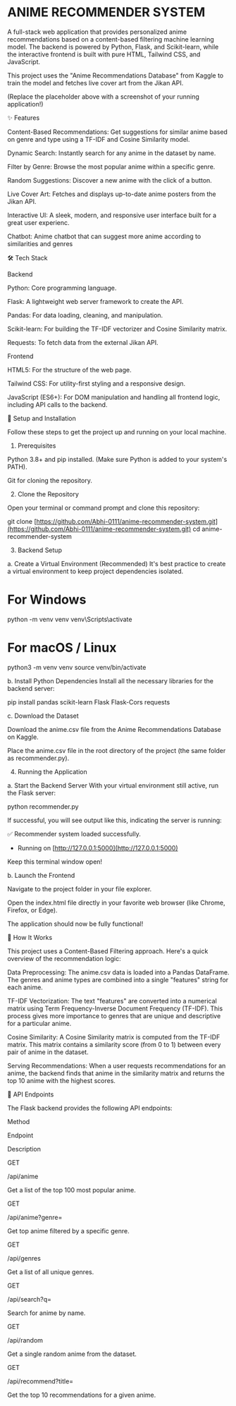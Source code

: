 # ANIME RECOMMENDER SYSTEM
A full-stack web application that provides personalized anime recommendations based on a content-based filtering machine learning model. The backend is powered by Python, Flask, and Scikit-learn, while the interactive frontend is built with pure HTML, Tailwind CSS, and JavaScript.

This project uses the "Anime Recommendations Database" from Kaggle to train the model and fetches live cover art from the Jikan API.

(Replace the placeholder above with a screenshot of your running application!)

✨ Features

Content-Based Recommendations: Get suggestions for similar anime based on genre and type using a TF-IDF and Cosine Similarity model.

Dynamic Search: Instantly search for any anime in the dataset by name.

Filter by Genre: Browse the most popular anime within a specific genre.

Random Suggestions: Discover a new anime with the click of a button.

Live Cover Art: Fetches and displays up-to-date anime posters from the Jikan API.

Interactive UI: A sleek, modern, and responsive user interface built for a great user experienc.

Chatbot: Anime chatbot that can suggest more anime according to similarities and genres


🛠️ Tech Stack

Backend

Python: Core programming language.

Flask: A lightweight web server framework to create the API.

Pandas: For data loading, cleaning, and manipulation.

Scikit-learn: For building the TF-IDF vectorizer and Cosine Similarity matrix.

Requests: To fetch data from the external Jikan API.

Frontend

HTML5: For the structure of the web page.

Tailwind CSS: For utility-first styling and a responsive design.

JavaScript (ES6+): For DOM manipulation and handling all frontend logic, including API calls to the backend.

🚀 Setup and Installation

Follow these steps to get the project up and running on your local machine.

1. Prerequisites

Python 3.8+ and pip installed. (Make sure Python is added to your system's PATH).

Git for cloning the repository.

2. Clone the Repository

Open your terminal or command prompt and clone this repository:

git clone [https://github.com/Abhi-0111/anime-recommender-system.git](https://github.com/Abhi-0111/anime-recommender-system.git)
cd anime-recommender-system


3. Backend Setup

a. Create a Virtual Environment (Recommended)
It's best practice to create a virtual environment to keep project dependencies isolated.

# For Windows
python -m venv venv
venv\Scripts\activate

# For macOS / Linux
python3 -m venv venv
source venv/bin/activate


b. Install Python Dependencies
Install all the necessary libraries for the backend server:

pip install pandas scikit-learn Flask Flask-Cors requests


c. Download the Dataset

Download the anime.csv file from the Anime Recommendations Database on Kaggle.

Place the anime.csv file in the root directory of the project (the same folder as recommender.py).

4. Running the Application

a. Start the Backend Server
With your virtual environment still active, run the Flask server:

python recommender.py


If successful, you will see output like this, indicating the server is running:

✅ Recommender system loaded successfully.
 * Running on [http://127.0.0.1:5000](http://127.0.0.1:5000)


Keep this terminal window open!

b. Launch the Frontend

Navigate to the project folder in your file explorer.

Open the index.html file directly in your favorite web browser (like Chrome, Firefox, or Edge).

The application should now be fully functional!

🔬 How It Works

This project uses a Content-Based Filtering approach. Here's a quick overview of the recommendation logic:

Data Preprocessing: The anime.csv data is loaded into a Pandas DataFrame. The genres and anime types are combined into a single "features" string for each anime.

TF-IDF Vectorization: The text "features" are converted into a numerical matrix using Term Frequency-Inverse Document Frequency (TF-IDF). This process gives more importance to genres that are unique and descriptive for a particular anime.

Cosine Similarity: A Cosine Similarity matrix is computed from the TF-IDF matrix. This matrix contains a similarity score (from 0 to 1) between every pair of anime in the dataset.

Serving Recommendations: When a user requests recommendations for an anime, the backend finds that anime in the similarity matrix and returns the top 10 anime with the highest scores.

📝 API Endpoints

The Flask backend provides the following API endpoints:

Method

Endpoint

Description

GET

/api/anime

Get a list of the top 100 most popular anime.

GET

/api/anime?genre=<g>

Get top anime filtered by a specific genre.

GET

/api/genres

Get a list of all unique genres.

GET

/api/search?q=<query>

Search for anime by name.

GET

/api/random

Get a single random anime from the dataset.

GET

/api/recommend?title=<t>

Get the top 10 recommendations for a given anime.
